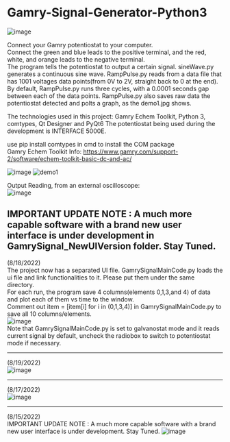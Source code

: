 # Gamry-Signal-Generator-Python3
![image](https://user-images.githubusercontent.com/50966363/177796983-56907dad-51e0-4ef4-b0f8-3a599150b8f7.png)

Connect your Gamry potentiostat to your computer.\
Connect the green and blue leads to the positive terminal, and the red, white, and orange leads to the negative terminal.\
The program tells the potentiostat to output a certain signal. sineWave.py generates a continuous sine wave. RampPulse.py reads from a data file that has 1001 voltages data points(from 0V to 2V, straight back to 0 at the end). By default, RampPulse.py runs three cycles, with a 0.0001 seconds gap between each of the data points. RampPulse.py also saves raw data the potentiostat detected and polts a graph, as the demo1.jpg shows.

The technologies used in this project:
Gamry Echem Toolkit, Python 3, comtypes, Qt Designer and PyQt6
The potentiostat being used during the development is INTERFACE 5000E.

use pip install comtypes in cmd to install the COM package\
Gamry Echem Toolkit Info:
https://www.gamry.com/support-2/software/echem-toolkit-basic-dc-and-ac/

![image](https://user-images.githubusercontent.com/50966363/179066874-048def82-3ab9-4b86-bb12-220c99280118.png)
![demo1](https://user-images.githubusercontent.com/50966363/177796481-0845cb86-bb3e-44d8-9c39-c82020d270a4.jpg)


Output Reading, from an external oscilloscope:\
![image](https://user-images.githubusercontent.com/50966363/177848081-875f893b-4d66-4358-8d7f-26bdc7fc9ee3.png)

IMPORTANT UPDATE NOTE :
A much more capable software with a brand new user interface is under development in GamrySignal_NewUIVersion folder. Stay Tuned.
---
(8/18/2022)\
The project now has a separated UI file. GamrySignalMainCode.py loads the ui file and link functionalities to it. Please put them under the same directory.\
For each run, the program save 4 columns(elements 0,1,3,and 4) of data and plot each of them vs time to the window.\
Comment out item = [item[i] for i in (0,1,3,4)] in GamrySignalMainCode.py to save all 10 columns/elements.\
![image](https://user-images.githubusercontent.com/50966363/185494321-f042c8d9-eeef-4738-8043-bb86a30c8281.png)\
Note that GamrySignalMainCode.py is set to galvanostat mode and it reads current signal by default, uncheck the radiobox to switch to potentiostat mode if necessary.

---
(8/19/2022)\
![image](https://user-images.githubusercontent.com/50966363/185713859-8f794952-34f1-415e-a003-8ec2d4f99824.png)

---
(8/17/2022)\
![image](https://user-images.githubusercontent.com/50966363/185238396-24248627-7211-44f4-b496-93199405133a.png)

---
(8/15/2022)\
IMPORTANT UPDATE NOTE :
A much more capable software with a brand new user interface is under development. Stay Tuned.
![image](https://user-images.githubusercontent.com/50966363/184974577-ea0c0098-b655-493e-be38-58d4c315b21f.png)


